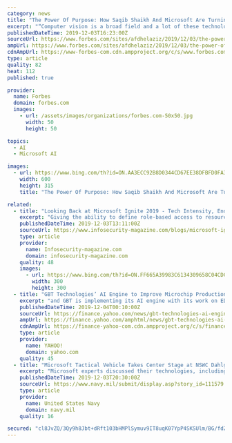 ```yaml
---
category: news
title: "The Power Of Purpose: How Saqib Shaikh And Microsoft Are Turning Disability Into An Engine For Innovation (Part 2)"
excerpt: "“Computer vision is a broad field and a lot of these technologies that our scientists work on are put it into Microsoft Cognitive services, which any customer can put into whichever business they're in to solve their particular problems. Sometimes they use the term “democratizing AI.” So that could be detecting faults on an assembly line ..."
publishedDateTime: 2019-12-03T16:23:00Z
sourceUrl: https://www.forbes.com/sites/afdhelaziz/2019/12/03/the-power-of-purpose-how-saqib-shaikh-and-microsoft-are-turning-disability-into-an-engine-for-innovation-part-2/
ampUrl: https://www.forbes.com/sites/afdhelaziz/2019/12/03/the-power-of-purpose-how-saqib-shaikh-and-microsoft-are-turning-disability-into-an-engine-for-innovation-part-2/amp/
cdnAmpUrl: https://www-forbes-com.cdn.ampproject.org/c/s/www.forbes.com/sites/afdhelaziz/2019/12/03/the-power-of-purpose-how-saqib-shaikh-and-microsoft-are-turning-disability-into-an-engine-for-innovation-part-2/amp/
type: article
quality: 82
heat: 112
published: true

provider:
  name: Forbes
  domain: forbes.com
  images:
    - url: /assets/images/organizations/forbes.com-50x50.jpg
      width: 50
      height: 50

topics:
  - AI
  - Microsoft AI

images:
  - url: https://www.bing.com/th?id=ON.AA3ECC92B8D0344CD67EE38DFBFD0FA3
    width: 600
    height: 315
    title: "The Power Of Purpose: How Saqib Shaikh And Microsoft Are Turning Disability Into An Engine For Innovation (Part 2)"

related:
  - title: "Looking Back at Microsoft Ignite 2019 - Tech Intensity, End to End Security and AI"
    excerpt: "Giving the ability to define role-based access to resources in the Azure Portal and assign that to devices/infrastructure running in other clouds or on premise. This could potentially be a big win for operations teams struggling with security and compliance. Democratizing AI and Empowering Users One of the key themes was the concept of making ..."
    publishedDateTime: 2019-12-03T13:11:00Z
    sourceUrl: https://www.infosecurity-magazine.com/blogs/microsoft-ignite-security-ai/
    type: article
    provider:
      name: Infosecurity-magazine.com
      domain: infosecurity-magazine.com
    quality: 48
    images:
      - url: https://www.bing.com/th?id=ON.FF665A39983C6134309658C04CDC5B0B
        width: 300
        height: 300
  - title: "GBT Technologies’ AI Engine to Improve Microchip Production and Create Expert Smart Apps"
    excerpt: "and GBT is implementing its AI engine with its work on EDA technology to create IC analysis software. GBT says this software will analyze microchips during their design process to ensure the ultimate reliability, optimal power consumption and fast performance, creating clean-by-construction chips. Salomon Ocon says, “When it comes to ..."
    publishedDateTime: 2019-12-04T00:10:00Z
    sourceUrl: https://finance.yahoo.com/news/gbt-technologies-ai-engine-improve-140010607.html
    ampUrl: https://finance.yahoo.com/amphtml/news/gbt-technologies-ai-engine-improve-140010607.html
    cdnAmpUrl: https://finance-yahoo-com.cdn.ampproject.org/c/s/finance.yahoo.com/amphtml/news/gbt-technologies-ai-engine-improve-140010607.html
    type: article
    provider:
      name: YAHOO!
      domain: yahoo.com
    quality: 45
  - title: "Microsoft Tactical Vehicle Takes Center Stage at NSWC Dahlgren Innovation Day"
    excerpt: "Microsoft experts discussed their technologies, including DevOps, artificial intelligence, machine learning, as well as Azure and computing at the tactical edge. Mark Bolz – principal engineering architect for Microsoft’s Azure Data – explained Azure in his Dahlgren Innovation keynote speech, entitled, “Adaptive and Aligned systems ..."
    publishedDateTime: 2019-12-03T20:30:00Z
    sourceUrl: https://www.navy.mil/submit/display.asp?story_id=111579
    type: article
    provider:
      name: United States Navy
      domain: navy.mil
    quality: 16

secured: "cl8JvZQ/3Qy9h8Jbt+dRft103bHMPlSymuv9IT8uqK07YpP4SKSUlm/BG/fdZujwcbJnYnkwUhPTcOIWFwhzzp7cCM3PR71YYU/LxvdVlkmfA78c0KvWkuPrES02BH8dnZzrKnQ8727WFPIjnWB/FpseCxKN8hLs89qvkqFMIcVdG6+V7G6CZy0s/gXgvjamzwrQwwzPxLZv/Xn6zaPnMxxaSeDpyXV+5I+3AKCOCfJ/zTBujK3Bci3IRN//BzaobztMjgLXWKRhQyxi5q7x3g==;YWQbo9qlVRBOzWjgLJQ6uA=="
---
```


